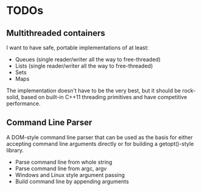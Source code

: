 TODOs
=====

Multithreaded containers
------------------------

I want to have safe, portable implementations of at least:

 * Queues (single reader/writer all the way to free-threaded)
 * Lists (single reader/writer all the way to free-threaded)
 * Sets
 * Maps

The implementation doesn't have to be the very best, but it should be rock-solid,
based on built-in C++11 threading primitives and have competitive performance.


Command Line Parser
-------------------

A DOM-style command line parser that can be used as the basis for either accepting
command line arguments directly or for building a getopt()-style library.

  * Parse command line from whole string
  * Parse command line from argc, argv
  * Windows and Linux style argument passing
  * Build command line by appending arguments
